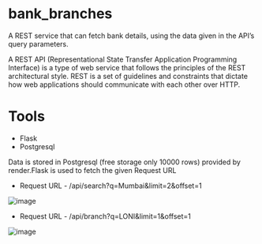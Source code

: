 # bank_branches
A REST service that can fetch bank details, using the data given in the API’s query parameters.

A REST API (Representational State Transfer Application Programming Interface) is a type of web service that follows the principles of the REST architectural style. REST is a set of guidelines and constraints that dictate how web applications should communicate with each other over HTTP.

# Tools
- Flask
- Postgresql


Data is stored in Postgresql (free storage only 10000 rows) provided by render.Flask is used to fetch the given Request URL

- Request URL  - /api/search?q=Mumbai&limit=2&offset=1 

![image](https://user-images.githubusercontent.com/82455658/221837121-6642756e-26c4-4808-9e79-b6979b719bd2.png)


- Request URL  - /api/branch?q=LONI&limit=1&offset=1 

![image](https://user-images.githubusercontent.com/82455658/221836918-d2710a92-76c1-421e-b61e-91d224deb74a.png)
